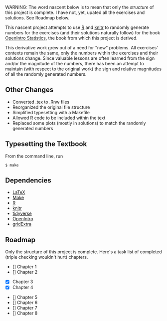 WARNING: The word nascent below is to mean that only the *structure* of this project is complete. I have not, yet, upated all the exercises and solutions. See Roadmap below.

This nascent project attempts to use [R](https://cran.r-project.org/) and [knitr](https://cran.r-project.org/web/packages/knitr/index.html) to randomly generate numbers for the exercises (and their solutions naturally follow) for the book [OpenIntro Statistics](https://github.com/OpenIntroOrg/openintro-statistics), the book from which this project is derived.

This derivative work grew out of a need for "new" problems.  All exercises' contexts remain the same, only the numbers within the exercises and their solutions change.  Since valuable lessons are often learned from the sign and/or the magnitude of the numbers, there has been an attempt to maintain (with respect to the original work) the sign and relative magnitudes of all the randomly generated numbers.


## Other Changes
   - Converted .tex to .Rnw files
   - Reorganized the original file structure
   - Simplified typesetting with a Makefile
   - Allowed R code to be included within the text
   - Replaced some plots (mostly in solutions) to match the randomly generated numbers


## Typesetting the Textbook

From the command line, run

```
$ make
```


## Dependencies
   - [LaTeX](https://www.latex-project.org/)
   - [Make](https://www.gnu.org/software/make/)
   - [R](https://cran.r-project.org/)
   - [knitr](https://cran.r-project.org/web/packages/knitr/index.html)
   - [tidyverse](https://cran.r-project.org/web/packages/tidyverse/index.html)
   - [OpenIntro](https://cran.r-project.org/web/packages/openintro/index.html)
   - [gridExtra](https://cran.r-project.org/web/packages/gridExtra/index.html)


## Roadmap
   Only the structure of this project is complete.  Here's a task list of completed (triple checking wouldn't hurt) chapters.

   - [] Chapter 1
   - [] Chapter 2
   - [x] Chapter 3
   - [x] Chapter 4
   - [] Chapter 5
   - [] Chapter 6
   - [] Chapter 7
   - [] Chapter 8
